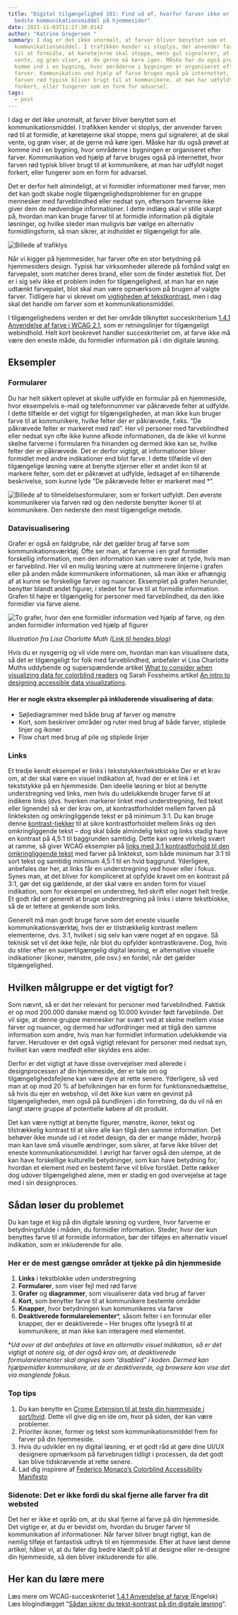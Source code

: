 ```yaml
---
title: "Digital tilgængelighed 101: Find ud af, hvorfor farver ikke er det
  bedste kommunikationsmiddel på hjemmesider"
date: 2021-11-03T11:27:30.014Z
author: "Katrine Gregersen "
summary: I dag er det ikke unormalt, at farver bliver benyttet som et
  kommunikationsmiddel. I trafikken kender vi stoplys, der anvender farven rød
  til at formidle, at køretøjerne skal stoppe, mens gul signalerer, at de skal
  vente, og grøn viser, at de gerne må køre igen. Måske har du også prøvet at
  komme ind i en bygning, hvor områderne i bygningen er organiseret efter
  farver. Kommunikation ved hjælp af farve bruges også på internettet, hvor
  farven rød typisk bliver brugt til at kommunikere, at man har udfyldt noget
  forkert, eller fungerer som en form for advarsel.
tags:
  - post
---
```

I dag er det ikke unormalt, at farver bliver benyttet som et kommunikationsmiddel. I trafikken kender vi stoplys, der anvender farven rød til at formidle, at køretøjerne skal stoppe, mens gul signalerer, at de skal vente, og grøn viser, at de gerne må køre igen. Måske har du også prøvet at komme ind i en bygning, hvor områderne i bygningen er organiseret efter farver. Kommunikation ved hjælp af farve bruges også på internettet, hvor farven rød typisk bliver brugt til at kommunikere, at man har udfyldt noget forkert, eller fungerer som en form for advarsel. 

Det er derfor helt almindeligt, at vi formidler informationer med farver, men det kan godt skabe nogle tilgængelighedsproblemer for en gruppe mennesker med farveblindhed eller nedsat syn, eftersom farverne ikke giver dem de nødvendige informationer. I dette indlæg skal vi stille skarpt på, hvordan man kan bruge farver til at formidle information på digitale løsninger, og hvilke steder man muligvis bør vælge en alternativ formidlingsform, så man sikrer, at indholdet er tilgængeligt for alle. 

![Billede af trafiklys ](/img/skærmbillede-2021-11-03-kl.-13.20.02.png)

Når vi kigger på hjemmesider, har farver ofte en stor betydning på hjemmesiders design. Typisk har virksomheder allerede på forhånd valgt en farvepalet, som matcher deres brand, eller som de finder æstetisk flot. Det er i sig selv ikke et problem inden for tilgængelighed, at man har en nøje udtænkt farvepalet, blot skal man være opmærksom på brugen af valgte farver. Tidligere har vi skrevet om [vigtigheden af tekstkontrast](https://inklusio.dk/posts/digital-tilg%C3%A6ngelighed-101-lever-dine-tekster-op-til-kravet-om-kontrast/), men i dag skal det handle om farver som et kommunikationsmiddel. 

I tilgængelighedens verden er det her område tilknyttet succeskriterium [1.4.1 Anvendelse af farve i WCAG 2.1](https://www.w3.org/WAI/WCAG21/Understanding/use-of-color.html), som er retningslinjer for tilgængeligt webindhold. Helt kort beskrevet handler succeskriteriet om, at farve ikke må være den eneste måde, du formidler information på i din digitale løsning. 

## **Eksempler**

### **Formularer**

Du har helt sikkert oplevet at skulle udfylde en formular på en hjemmeside, hvor eksempelvis e-mail og telefonnummer var påkrævede felter at udfylde. I dette tilfælde er det vigtigt for tilgængeligheden, at man ikke kun bruger farve til at kommunikere, hvilke felter der er påkrævede, f.eks. ”De påkrævede felter er markeret med rød”. Her vil personer med farveblindhed eller nedsat syn ofte ikke kunne afkode informationen, da de ikke vil kunne skelne farverne i formularen fra hinanden og dermed ikke kan se, hvilke felter der er påkrævede. Det er derfor vigtigt, at informationer bliver formidlet med andre indikationer end blot farve. I dette tilfælde vil den tilgængelige løsning være at benytte stjerner eller et andet ikon til at markere felter, som det er påkrævet at udfylde, ledsaget af en tilhørende beskrivelse, som kunne lyde ”De påkrævede felter er markeret med *”. 

![Billede af to tilmeldelsesformularer, som er forkert udfyldt. Den øverste kommunikerer via farven rød og den nederste benytter ikoner til at kommunikere. Den nederste den mest tilgængelige metode. ](/img/billede1.png)

### **Datavisualisering**

Grafer er også en faldgrube, når det gælder brug af farve som kommunikationsværktøj. Ofte ser man, at farverne i en graf formidler forskellig information, men den information kan være svær at tyde, hvis man er farveblind. Her vil en mulig løsning være at nummerere linjerne i grafen eller på anden måde kommunikere informationen, så man ikke er afhængig af at kunne se forskellige farver og nuancer. Eksemplet på grafen herunder, benytter blandt andet figurer, i stedet for farve til at formidle information. Grafen til højre er tilgængelig for personer med farveblindhed, da den ikke formidler via farve alene.  

![To grafer, hvor den ene formidler information ved hjælp af farve, og den anden formidler information ved hjælp af figurer ](/img/skærmbillede-2021-11-03-kl.-13.19.30.png)

*Illustration fra Lisa Charlotte Muth ([Link til hendes blog](https://blog.datawrapper.de/colorblindness-part2/))*

Hvis du er nysgerrig og vil vide mere om, hvordan man kan visualisere data, så det er tilgængeligt for folk med farveblindhed,  anbefaler vi Lisa Charlotte Muths uddybende og superspændende artikel [What to consider when visualizing data for colorblind readers](https://blog.datawrapper.de/colorblindness-part2/) og Sarah Fossheims artikel [An intro to designing accessible data visualizations](https://fossheim.io/writing/posts/accessible-dataviz-design/). 



#### **Her er nogle ekstra eksempler på inkluderende visualisering af data:** 

* Søjlediagrammer med både brug af farver og mønstre 
* Kort, som beskriver områder og ruter med brug af både farver, stiplede linjer og ikoner 
* Flow chart med brug af pile og stiplede linjer 

### **Links**

Et tredje kendt eksempel er links i tekststykker/tekstblokke Der er et krav om, at der skal være en visuel indikation af, hvad der er et link i et tekststykke på en hjemmeside. Den ideelle løsning er blot at benytte understregning ved links, men hvis du udelukkende bruger farve til at indikere links (dvs. hverken markerer linket med understregning, fed tekst eller lignende) så er der krav om, at kontrastforholdet mellem farven på linkteksten og omkringliggende tekst er på minimum 3:1. Du kan bruge denne [kontrast-tjekker](https://webaim.org/resources/contrastchecker/) til at sikre kontrastforholdet mellem links og den omkringliggende tekst – dog skal både almindelig tekst og links stadig have en kontrast på 4,5:1 til baggrunden samtidig. Dette kan være virkelig svært at ramme, så giver WCAG eksempler på [links med 3:1 kontrastforhold til den omkringliggende tekst](https://www.w3.org/WAI/WCAG20/Techniques/working-examples/G183/link-contrast.html) med farver på linktekst, som både minimum har 3:1 til sort tekst og samtidig minimum 4,5:1 til en hvid baggrund. Yderligere, anbefales der her, at links får en understregning ved hover eller i fokus. Synes man, at det bliver for kompliceret at opfylde kravet om en kontrast på 3:1, gør det sig gældende, at der skal være en anden form for visuel indikation, som for eksempel en understreg, fed skrift eller noget helt tredje. Et godt råd er generelt at bruge understregning på links i større tekstblokke, så de er lettere at genkende som links. 

Generelt må man godt bruge farve som det eneste visuelle kommunikationsværktøj, hvis der er tilstrækkelig kontrast mellem elementerne, dvs. 3:1, hvilket i sig selv kan være noget af en opgave. Så teknisk set vil det ikke fejle, når blot du opfylder kontrastkravene. Dog, hvis du stiler efter en supertilgængelig digital løsning, er alternative visuelle indikationer (ikoner, mønstre, pile osv.) en fordel, når det gælder tilgængelighed. 

## **Hvilken målgruppe er det vigtigt for?**

Som nævnt, så er det her relevant for personer med farveblindhed. Faktisk er op mod 200.000 danske mænd og 10.000 kvinder født farveblinde. Det vil sige, at denne gruppe mennesker har svært ved at skelne mellem visse farver og nuancer, og dermed har udfordringer med at tilgå den samme information som andre, hvis man har formidlet information udelukkende via farver. Herudover er det også vigtigt relevant for personer med nedsat syn, hvilket kan være medfødt eller skyldes ens alder.

Derfor er det vigtigt at have disse overvejelser med allerede i designprocessen af din hjemmeside, 
der er tale om og tilgængelighedsfejlene kan være dyre at rette senere. Yderligere, så ved man at op mod 20 % af befolkningen har en form for funktionsnedsættelse, så hvis du ejer en webshop, vil det ikke kun være en gevinst på tilgængeligheden, men også på bundlinjen i din forretning, da du vil nå en langt større gruppe af potentielle købere af dit produkt. 

Det kan være nyttigt at benytte figurer, mønstre, ikoner, tekst og tilstrækkelig kontrast til at sikre alle kan tilgå den samme information. Det behøver ikke munde ud i et rodet design, da der er mange måder, hvorpå man kan lave små visuelle ændringer, som sikrer, at farve ikke bliver det eneste kommunikationsmiddel. I øvrigt har farver også den ulempe, at de kan have forskellige kulturelle betydninger, som kan have betydning for, hvordan et element med en bestemt farve vil blive forstået. Dette rækker dog udover tilgængelighed alene, men er stadig en god overvejelse at tage med i sin designproces. 

## **Sådan løser du problemet**

Du kan tage et kig på din digitale løsning og vurdere, hvor farverne er betydningsfulde i måden, du formidler information. Steder, hvor der kun benyttes farve til at formidle information, bør der tilføjes en alternativ visuel indikation, som er inkluderende for alle. 

### **Her er de mest gængse områder at tjekke på din hjemmeside**

1. **Links** i tekstblokke uden understregning 
2. **Formularer**, som viser fejl med rød farve 
3. **Grafer** og **diagrammer**, som visualiserer data ved brug af farver 
4. **Kort**, som benytter farve til at kommunikere bestemte områder
5. **Knapper**, hvor betydningen kun kommunikeres via farve
6. **Deaktiverede formularelementer***, såsom felter i en formular eller knapper, der er deaktiverede – Her bruges ofte lysegrå til at kommunikere, at man ikke kan interagere med elementet. 

\**Ud over at det anbefales at lave en alternativ visuel indikation, så er det vigtigt at notere sig, at der også krav om, at deaktiverede formularelementer skal angives som ”disabled” i koden. Dermed kan hjælpemidler kommunikere, at de er deaktiverede, og browsere kan vise det via manglende fokus.*  

### **Top tips**

1. Du kan benytte en [Crome Extension til at teste din hjemmeside i sort/hvid](https://chrome.google.com/webstore/detail/grayscale-the-web-save-si/mblmpdpfppogibmoobibfannckeeleag). Dette vil give dig en ide om, hvor på siden, der kan være problemer. 
2. Prioriter ikoner, former og tekst som kommunikationsmiddel frem for farver på din hjemmeside.
3. Hvis du udvikler en ny digital løsning, er et godt råd at gøre dine UI/UX designere opmærksom på farvebrugen tidligt i processen, da det godt kan blive tidskrævende at rette senere. 
4. Lad dig inspirere af [Federico Monaco’s Colorblind Accessibility Manifesto](https://colorblindaccessibilitymanifesto.com/)

### **Sidenote:** Det er ikke fordi du skal fjerne alle farver fra dit websted

Det her er ikke et opråb om, at du skal fjerne al farve på din hjemmeside. Det vigtige er, at du er bevidst om, hvordan du bruger farver til kommunikation af informationer. Når farver bliver brugt rigtigt, kan de nemlig tilføje et fantastisk udtryk til en hjemmeside. 
Efter at have læst denne artikel, håber vi, at du føler dig bedre klædt på til at designe eller re-designe din hjemmeside, så den bliver inkluderende for alle.

## **Her kan du lære mere**

Læs mere om WCAG-succeskriteriet [1.4.1 Anvendelse af farve ](https://www.w3.org/WAI/WCAG21/Understanding/use-of-color.html)(Engelsk)
Læs blogindlægget ”[Sådan sikrer du tekst-kontrast på din digitale løsning](https://inklusio.dk/posts/digital-tilg%C3%A6ngelighed-101-lever-dine-tekster-op-til-kravet-om-kontrast/)”.